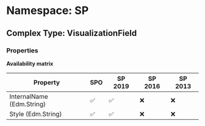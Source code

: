 # Namespace: SP

## Complex Type: VisualizationField

### Properties

**Availability matrix**

Property | SPO | SP 2019 | SP 2016 | SP 2013
----------|-----|---------|---------|--------
InternalName (Edm.String) | ✅ | ✅ | ❌ | ❌
Style (Edm.String) | ✅ | ✅ | ❌ | ❌

